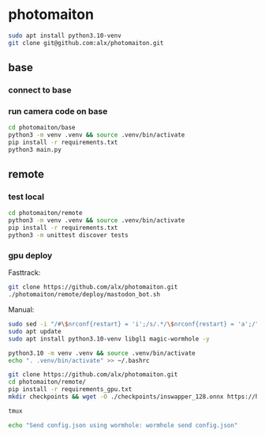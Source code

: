 # photomaiton

```bash
sudo apt install python3.10-venv
git clone git@github.com:alx/photomaiton.git
```

## base

### connect to base

### run camera code on base

```bash
cd photomaiton/base
python3 -m venv .venv && source .venv/bin/activate
pip install -r requirements.txt
python3 main.py
```

## remote

### test local

``` bash
cd photomaiton/remote
python3 -m venv .venv && source .venv/bin/activate
pip install -r requirements.txt
python3 -m unittest discover tests
```

### gpu deploy

Fasttrack:

``` bash
git clone https://github.com/alx/photomaiton.git
./photomaiton/remote/deploy/mastodon_bot.sh
```

Manual:

``` bash
sudo sed -i "/#\$nrconf{restart} = 'i';/s/.*/\$nrconf{restart} = 'a';/" /etc/needrestart/needrestart.conf
sudo apt update
sudo apt install python3.10-venv libgl1 magic-wormhole -y

python3.10 -m venv .venv && source .venv/bin/activate
echo ". .venv/bin/activate" >> ~/.bashrc

git clone https://github.com/alx/photomaiton.git
cd photomaiton/remote/
pip install -r requirements_gpu.txt
mkdir checkpoints && wget -O ./checkpoints/inswapper_128.onnx https://huggingface.co/ashleykleynhans/inswapper/resolve/main/inswapper_128.onnx

tmux

echo "Send config.json using wormhole: wormhole send config.json"
```
